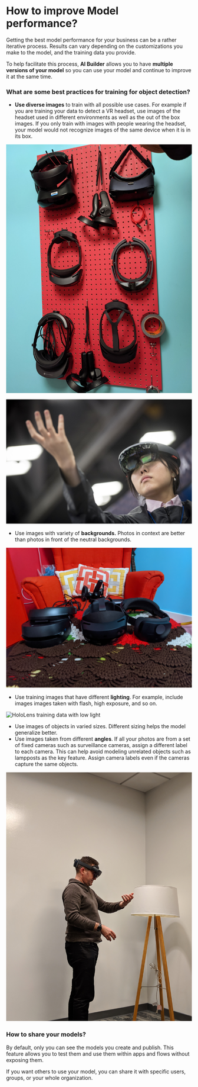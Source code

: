 # How to improve Model performance?

Getting the best model performance for your business can be a rather iterative process. Results can vary depending on the customizations you make to the model, and the training data you provide.

To help facilitate this process, **AI Builder** allows you to have **multiple versions of your model** so you can use your model and continue to improve it at the same time.

### What are some best practices for training for object detection?

* **Use diverse images** to train with all possible use cases. For example if you are training your data to detect a VR headset, use images of the headset used in different environments as well as the out of the box images. If you only train with images with people wearing the headset, your model would not recognize images of the same device when it is in its box.

![Headset training data in different environments and varied objects](../../.gitbook/assets/pxl_20201007_094330183.jpg)

![HoloLens training data](../../.gitbook/assets/1x-1.jpg)

* Use images with variety of **backgrounds.** Photos in context are better than  photos in front of the neutral backgrounds.

![HoloLens and VR headset data with different background](../../.gitbook/assets/pxl_20201007_121045280.jpg)

* Use training images that have different **lighting**. For example, include images images taken with flash, high exposure, and so on.

![HoloLens training data with low light](../../.gitbook/assets/00100lrportrait_00100_burst20191202194227961_cover.jpg)

* Use images of objects in varied sizes. Different sizing helps the model generalize better.
* Use images taken from different **angles**. If all your photos are from a set of fixed cameras such as surveillance cameras, assign a different label to each camera. This can help avoid modeling unrelated objects such as lampposts as the key feature. Assign camera labels even if the cameras capture the same objects.

![HoloLens training image with different size and angle](../../.gitbook/assets/00100lportrait_00100_burst20190411204336700_cover.jpg)

### How to share your models?

By default, only you can see the models you create and publish. This feature allows you to test them and use them within apps and flows without exposing them.

If you want others to use your model, you can share it with specific users, groups, or your whole organization.

